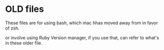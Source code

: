 # OLD files

These files are for using bash, which mac hhas moved away from in favor of zsh.

or involve using Ruby Version manager, if you use that, can refer to what's in these older file.